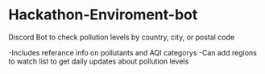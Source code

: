 # Hackathon-Enviroment-bot

Discord Bot to check pollution levels by country, city, or postal code

-Includes referance info on pollutants and AQI categorys
-Can add regions to watch list to get daily updates about pollution levels
